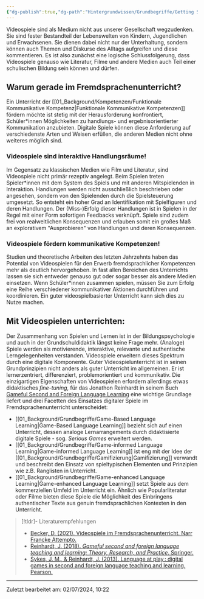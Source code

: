 ```yaml
---
{"dg-publish":true,"dg-path":"Hintergrundwissen/Grundbegriffe/Getting Started.md","permalink":"/hintergrundwissen/grundbegriffe/getting-started/","title":"Grundbegriffe des Videospielbasierten Fremdsprachenunterrichts","pinned":true,"noteIcon":"1"}
---
```


Videospiele sind als Medium nicht aus unserer Gesellschaft wegzudenken. Sie sind fester Bestandteil der Lebenswelten von Kindern, Jugendlichen und Erwachsenen. Sie dienen dabei nicht nur der Unterhaltung, sondern können auch Themen und Diskurse des Alltags aufgreifen und diese kommentieren. Es ist also zunächst eine logische Schlussfolgerung, dass Videospiele genauso wie Literatur, Filme und andere Medien auch Teil einer schulischen Bildung sein können und dürfen.
## Warum gerade im Fremdsprachenunterricht?

Ein Unterricht der [[01_Background/Kompetenzen/Funktionale Kommunikative Kompetenz\|Funktionale Kommunikative Kompetenzen]] fördern möchte ist stetig mit der Herausforderung konfrontiert, Schüler\*innen Möglichkeiten zu handlungs- und ergebnisorientierter Kommunikation anzubieten. Digitale Spiele können diese Anforderung auf verschiedenste Arten und Weisen erfüllen, die anderen Medien nicht ohne weiteres möglich sind.

### Videospiele sind interaktive Handlungsräume!

Im Gegensatz zu klassischen Medien wie Film und Literatur, sind Videospiele nicht primär rezeptiv angelegt. Beim Spielen treten Spieler\*innen mit dem System des Spiels und mit anderen Mitspielenden in Interaktion. Handlungen werden nicht ausschließlich beschrieben oder angesehen, sondern von den Spielenden durch die Spielsteuerung umgesetzt. So entsteht ein hoher Grad an Identifikation mit Spielfiguren und deren Handlungen. Der (Miss-)Erfolg dieser Handlungen ist in Spielen in der Regel mit einer Form sofortigen Feedbacks verknüpft. Spiele sind zudem frei von realweltlichen Konsequenzen und erlauben somit ein großes Maß an explorativem "Ausprobieren" von Handlungen und deren Konsequenzen.

### Videospiele fördern kommunikative Kompetenzen!

Studien und theoretische Arbeiten des letzten Jahrzehnts haben das Potential von Videospielen für den Erwerb fremdsprachlicher Kompetenzen mehr als deutlich hervorgehoben. In fast allen Bereichen des Unterrichts lassen sie sich entweder genauso gut oder sogar besser als andere Medien einsetzen. Wenn Schüler\*innen zusammen spielen, müssen Sie zum Erfolg eine Reihe verschiedener kommunikativer Aktionen durchführen und koordinieren. Ein guter videospielbasierter Unterricht kann sich dies zu Nutze machen.

## Mit Videospielen unterrichten:

Der Zusammenhang von Spielen und Lernen ist in der Bildungspsychologie und auch in der Grundschuldidaktik längst keine Frage mehr. (Analoge) Spiele werden als motivierende, interaktive, relevante und authentische Lerngelegenheiten verstanden. Videospiele erweitern dieses Spektrum durch eine digitale Komponente. Guter Videospielunterricht ist in seinen Grundprinzipien nicht anders als guter Unterricht im allgemeinen. Er ist lernerzentriert, differenziert, problemorientiert und kommunikativ. Die einzigartigen Eigenschaften von Videospielen erfordern allerdings etwas didaktisches *fine-tuning*, für das Jonathon Reinhardt in seinem Buch [Gameful Second and Foreign Language Learning](https://link.springer.com/book/10.1007/978-3-030-04729-0) eine wichtige Grundlage liefert und drei Facetten des Einsatzes digitaler Spiele im Fremdsprachenunterricht unterscheidet:

- [[01_Background/Grundbegriffe/Game-Based Language Learning\|Game-Based Language Learning]] bezieht sich auf einen Unterricht, dessen analoge Lernarrangements durch didaktisierte digitale Spiele - sog. *Serious Games* erweitert werden.
- [[01_Background/Grundbegriffe/Game-informed Language Learning\|Game-informed Language Learning]] ist eng mit der Idee der [[01_Background/Grundbegriffe/Gamifizierung\|Gamifizierung]] verwandt und beschreibt den Einsatz von spieltypischen Elementen und Prinzipien wie z.B. Ranglisten in Unterricht.
- [[01_Background/Grundbegriffe/Game-enhanced Language Learning\|Game-enhanced Language Learning]] setzt Spiele aus dem kommerziellen Umfeld im Unterricht ein. Ähnlich wie Popularliteratur oder Filme bieten diese Spiele die Möglichkeit des Einbringens authentischer Texte aus genuin fremdsprachlichen Kontexten in den Unterricht.

>[!tldr]- Literaturempfehlungen
>- [Becker, D. (2021). Videospiele im Fremdsprachenunterricht. Narr Francke Attempto.](https://elibrary.narr.digital/book/99.0000/9783823394372)
> - [Reinhardt, J. (2018). _Gameful second and foreign language teaching and learning: Theory, Research, and Practice_. Springer.](https://link.springer.com/book/10.1007/978-3-030-04729-0)
> - [Sykes, J. M., & Reinhardt, J. (2013). Language at play : digital games in second and foreign language teaching and learning. Pearson.](https://search.worldcat.org/title/826438594)
>  

---
Zuletzt bearbeitet am: 02/07/2024, 10:22